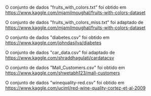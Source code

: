 O conjunto de dados "fruits_with_colors.txt" foi obtido em https://www.kaggle.com/mjamilmoughal/fruits-with-colors-dataset

O conjunto de dados "fruits_with_colors_miss.txt" foi adaptado de https://www.kaggle.com/mjamilmoughal/fruits-with-colors-dataset

O conjunto de dados "diabetes.csv" foi obtido em https://www.kaggle.com/johndasilva/diabetes

O conjunto de dados "car_data.csv" foi adaptado de https://www.kaggle.com/shraddhagulati/cardatacsv

O conjunto de dados "Mall_Customers.csv" foi obtido em https://www.kaggle.com/shwetabh123/mall-customers

O conjunto de dados "winequality-red.csv" foi obtido em https://www.kaggle.com/uciml/red-wine-quality-cortez-et-al-2009
